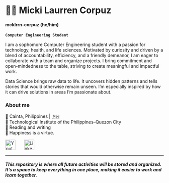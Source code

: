 # 🏄🏼 Micki Laurren Corpuz
#### mcklrrn-corpuz (he/him)

**`Computer Engineering Student`**

I am a sophomore Computer Engineering student with a passion for technology, health, and life sciences. Motivated by curiosity and driven by a blend of accountability, efficiency, and a friendly demeanor, I am eager to collaborate with a team and organize projects. I bring commitment and open-mindedness to the table, striving to create meaningful and impactful work.

Data Science brings raw data to life. It uncovers hidden patterns and tells stories that would otherwise remain unseen. I’m especially inspired by how it can drive solutions in areas I’m passionate about.

### About me
📍 Cainta, Philippines | 🇵🇭<br/>
📖 Technological Institute of the Philippines–Quezon City<br/>
🌿 Reading and writing<br/>
💫 Happiness is a virtue.


<!-- Social icons section -->
<p align="left">
  <a href="https://www.youtube.com/">
    <img width="32px" alt="Youtube" title="Youtube" src="https://encrypted-tbn0.gstatic.com/images?q=tbn:ANd9GcTYfhDUoD7vtHv-sm2A2hhNb0JzuxSldKA_Aw&s"/></a>
  &#8287;&#8287;&#8287;&#8287;&#8287;
  <a href="www.linkedin.com/in/micki-laurren-corpuz-916705323"><img width="32px" alt="LinkedIn" title="LinkedIn" src="https://encrypted-tbn0.gstatic.com/images?q=tbn:ANd9GcSbb0_npkny3YOvY91wF6jgOkRwTEcaUcyUOg&s"/></a>
  &#8287;&#8287;&#8287;&#8287;&#8287;
</p>

---
##### *This repository is where all future activities will be stored and organized. It’s a space to keep everything in one place, making it easier to work and learn together.*
